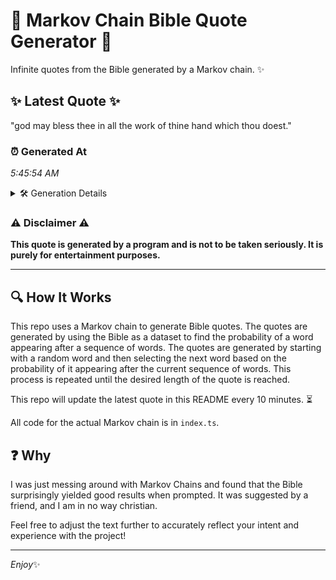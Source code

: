 # 📖 Markov Chain Bible Quote Generator 📖

Infinite quotes from the Bible generated by a Markov chain. ✨

## ✨ Latest Quote ✨
"god may bless thee in all the work of thine hand which thou doest."

### ⏰ Generated At
*5:45:54 AM*

<details>
    <summary>🛠️ Generation Details</summary>
    <p>
        <strong>🌱 Seed:</strong> god<br>
        <strong>🔄 Iterations:</strong> 13<br>
        <strong>📜 Context History:</strong><br>[ god ]: may<br>[ god, may ]: bless<br>[ god, may, bless ]: thee<br>[ god, may, bless, thee ]: in<br>[ god, may, bless, thee, in ]: all<br>[ god, may, bless, thee, in, all ]: the<br>[ may, bless, thee, in, all, the ]: work<br>[ bless, thee, in, all, the, work ]: of<br>[ thee, in, all, the, work, of ]: thine<br>[ in, all, the, work, of, thine ]: hand<br>[ all, the, work, of, thine, hand ]: which<br>[ the, work, of, thine, hand, which ]: thou<br>[ work, of, thine, hand, which, thou ]: doest.<br>
    </p>
</details>

### ⚠️ Disclaimer ⚠️
**This quote is generated by a program and is not to be taken seriously. It is purely for entertainment purposes.**

---

## 🔍 How It Works

This repo uses a Markov chain to generate Bible quotes. The quotes are generated by using the Bible as a dataset to find the probability of a word appearing after a sequence of words. The quotes are generated by starting with a random word and then selecting the next word based on the probability of it appearing after the current sequence of words. This process is repeated until the desired length of the quote is reached.

This repo will update the latest quote in this README every 10 minutes. ⏳

All code for the actual Markov chain is in `index.ts`.

## ❓ Why

I was just messing around with Markov Chains and found that the Bible surprisingly yielded good results when prompted. 
It was suggested by a friend, and I am in no way christian.

Feel free to adjust the text further to accurately reflect your intent and experience with the project!

---

*Enjoy*✨
